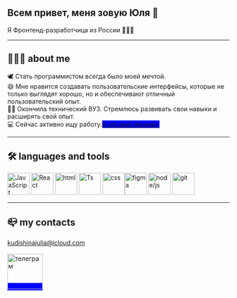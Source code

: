 ## Всем привет, меня зовую Юля 👋

Я Фронтенд-разработчица из России 👩🏼‍💻

---------
## 🙍🏼‍♀️ about me

🕊 Стать программистом всегда было моей мечтой. <br>
😄 Мне нравится создавать пользовательские интерфейсы, которые не только выглядят хорошо, но и обеспечивают отличный пользовательский опыт. <br>
✌🏼 Окончила технический ВУЗ. Стремлюсь развивать свои навыки и расширять свой опыт. <br>
💻 Сейчас активно ищу работу.[<span style="background-color: blue;">А это мое резюме.</span>](https://disk.yandex.ru/i/DUDc6aA37fEQfQ) <br>

---------
## 🛠 languages and tools
<img src="https://upload.wikimedia.org/wikipedia/commons/6/6a/JavaScript-logo.png" alt="JavaScript" width="50"/> <img src="https://cdn.worldvectorlogo.com/logos/react-1.svg" alt="React" width="50"/> <img src="https://upload.wikimedia.org/wikipedia/commons/thumb/6/61/HTML5_logo_and_wordmark.svg/2048px-HTML5_logo_and_wordmark.svg.png" alt="html" width="50"/> <img src="https://upload.wikimedia.org/wikipedia/commons/thumb/4/4c/Typescript_logo_2020.svg/800px-Typescript_logo_2020.svg.png" alt="Ts" width="50"/> <img src="https://wedal.ru/images/stories/ARTICLES/design/joomlal_css_logo/css.png" alt="css" width="50"/><img src="https://grizly.club/uploads/posts/2022-12/1671019065_grizly-club-p-figma-logotip-png-27.png" alt="figma" width="50"/> <img src="https://img.icons8.com/fluent/512/node-js.png" alt="node/js" width="50"/> <img src="https://encrypted-tbn0.gstatic.com/images?q=tbn:ANd9GcQnlIbQ7rMYPGBN5xveN675wh60EgywFA_brQ&s" alt="git" width="50"/>

-----------

## 📪 my contacts

kudishinajulia@icloud.com <br>
<br>
[<span style="background-color: blue;"><img src="https://internet-lab.ru/sites/internet-lab.ru/files/2022-09/telegram.png" alt="телеграм" width="80"/></span>](https://t.me/Juliakudishina)


